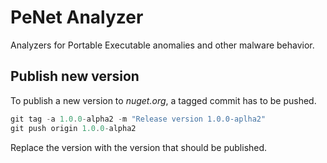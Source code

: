 # PeNet Analyzer

Analyzers for Portable Executable anomalies and other malware behavior.

## Publish new version

To publish a new version to *nuget.org*, a tagged commit has to be pushed.

```powershell
git tag -a 1.0.0-alpha2 -m "Release version 1.0.0-aplha2"
git push origin 1.0.0-alpha2
```

Replace the version with the version that should be published.
